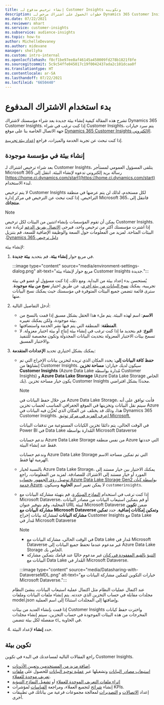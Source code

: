 ```yaml
---
title: إنشاء ترخيص مدفوع لـ Customer Insights وتكوينه
description: خطوات الحصول على اشتراك مرخص لـ Dynamics 365 Customer Insights وتكوينه.
ms.date: 07/22/2021
ms.reviewer: mhart
ms.service: customer-insights
ms.subservice: audience-insights
ms.topic: how-to
author: MichelleDevaney
ms.author: midevane
manager: shellyha
ms.custom: intro-internal
ms.openlocfilehash: f8cf1be97ee8af46145a450009fd278b1821f8fe
ms.sourcegitcommit: 5c9c54ffe045017c19f0042437ada2c101dcaa0f
ms.translationtype: HT
ms.contentlocale: ar-SA
ms.lasthandoff: 07/22/2021
ms.locfileid: "6650440"
---
```

# <a name="get-started-with-a-paid-subscription"></a>‏‫بدء استخدام الاشتراك المدفوع

تشرح هذه المقالة كيفية إنشاء بيئة جديدة بعد شراء مؤسستك لاشتراك Dynamics 365 Customer Insights. إذا كنت ترغب في شراء Customer Insights، يتم سرد خيارات جهة الاتصال الخاصة بنا على موقع [Dynamics 365 Customer Insights الإلكتروني](https://dynamics.microsoft.com/ai/customer-insights/). 

إذا كنت تبحث عن تجربة الخدمة والميزات، فراجع [إعداد بيئة تجريبية](get-started-trial.md).

## <a name="create-an-environment-in-an-existing-organization"></a>إنشاء بيئة في مؤسسة موجودة

بعد شراء ترخيص اشتراك لـ Customer Insights، يتلقى المسؤول العمومي لمستأجر Microsoft 365 رسالة بريد إلكتروني تدعوه لإنشاء البيئة. انتقل إلى [https://home.ci.dynamics.com/start](https://home.ci.dynamics.com/start) لبدء الاستخدام. 

لا يتم ترخيص Customer Insights لكل مستخدم، لذلك لن يتم عرضها في منطقة التراخيص. إذا كنت تبحث عن الترخيص في مركز إدارة Microsoft 365، فانتقل إلى **منتجاتك**. 

> [!NOTE]
> يمكن أن تقوم المؤسسات بإنشاء *اثنتين* من البيئات لكل ترخيص Customer Insights. إذا اشترت مؤسستك أكثر من ترخيص واحد، فيرجى [الاتصال بفريق الدعم](https://go.microsoft.com/fwlink/?linkid=2079641) لزيادة عدد البيئات المتاحة. لمزيد من المعلومات حول السعة و‏‫الوظيفة الإضافية للسعة، قم بتنزيل [دليل ترخيص Dynamics 365](https://go.microsoft.com/fwlink/?LinkId=866544).

لإنشاء بيئة:

1. في مربع حوار **إنشاء بيئة**، قم بتحديد **بيئة جديدة**.

   :::image type="content" source="media/environment-settings-dialog.png" alt-text="مربع حوار لإنشاء بيئة Customer Insights جديدة.":::

   يُستحسن بدء إعداد بيئة من البداية. ومع ذلك، إذا كنت مسؤول أو عضو في بيئة تجريبية، يمكنك [نسخ البيانات من بيئة أخرى](manage-environments.md#copy-the-environment-configuration)، عن طريق اختيار **نسخ من بيئة موجودة**. سترى قائمة تتضمن جميع البيئات المتوفرة في مؤسستك حيث يمكنك نسخ البيانات منها.

1. أدخل التفاصيل التالية:
   - **الاسم**: اسم لهذه البيئة. يتم ملء هذا الحقل بشكل مسبق إذا قمت بالنسخ من بيئة موجودة، ولكن يمكنك تغييره.
   - **المنطقة**: المنطقة التي يتم فيها نشر الخدمة واستضافتها.
   - **النوع**: قم بتحديد ما إذا كنت ترغب في إنشاء بيئة إنتاج أو بيئة اختبار معزولة. لا تسمح بيئات الاختبار المعزولة بتحديث البيانات المجدولة وتكون مخصصة للتنفيذ والاختبار المسبق.
   
1. يمكنك بشكل اختياري تحديد **الإعدادات المتقدمة**:

   - **حفظ كافة البيانات إلى**: يحدد المكان الذي تريده لتخزين بيانات الإخراج التي تم إنشاؤها من Customer Insights. سيكون لديك خياران: **مساحة تخزين Customer Insights** ‏(Azure Data Lake مُدارة بواسطة Customer Insights) و **Azure Data Lake Storage** (Azure Data Lake Storage الخاص بك). يكون خيار مساحة تخزين Customer Insights محددًا بشكل افتراضي.

     > [!NOTE]
     > من خلال حفظ البيانات في Azure Data Lake Storage، فأنت توافق على أنه سيتم نقل البيانات وتخزينها في الموقع الجغرافي المناسب لحساب تخزين Azure هذا، وذلك قد يختلف عن المكان الذي تُخزَّن فيه البيانات في Dynamics 365 Customer Insights. [اعرف المزيد في مركز توثيق Microsoft.](https://www.microsoft.com/trust-center)
     >
     > في الوقت الحالي، يتم دائمًا تخزين الكيانات المستوعبة من تدفقات البيانات‬ Power BI في Data Lake المُدارة بواسطة Microsoft Dataverse 
     > 
     > ندعم حسابات Azure Data Lake Storage من نفس منطقة Azure التي حددتها فقط عند إنشاء البيئة. 
     > 
     > وندعم حسابات Azure Data Lake Storage التي تم تمكين مساحة الاسم الهرمية لها فقط.


   - بالنسبة لخيار Azure Data Lake Storage، يمكنك الاختيار بين خيار مستند إلى المورد أو خيار مستند إلى الاشتراك للمصادقة. لمزيد من المعلومات، راجع [توصيل رؤى الجمهور بحساب Azure Data Lake Storage Gen2 بواسطة كيان خدمة Azure](connect-service-principal.md). لا يمكن تغيير اسم **الحاوية** وسيكون `customerinsights`.
   
   - إذا كنت ترغب في استخدام [النماذج المبتكرة](predictions-overview.md#out-of-box-models)، قم بتهيئة مشاركة البيانات مع Microsoft Dataverse، أو قم بتمكين استيعاب البيانات من مصادر البيانات المحلية، وقم بتوفير عنوان URL لبيئة Microsoft Dataverse ضمن **تكوين مشاركة البيانات مع Microsoft Dataverse وتمكين إمكانات إضافية**. حدد **تمكين مشاركة البيانات** لمشاركة بيانات إخراج Customer Insights مع Data Lake مُدار في Microsoft Dataverse

     > [!NOTE]
     > - في الوقت الحالي، مشاركة البيانات مع Data Lake مُدار في Microsoft Dataverse غير مدعوم عندما تحفظ جميع البيانات إلى Azure Data Lake Storage الخاص بك.
     > - [التنبؤ بالقيم المفقودة في كيان](predictions.md) غير مدعوم حاليًا عند قيامك بتمكين مشاركة البيانات مع Data Lake المُدار في Microsoft Dataverse.

     :::image type="content" source="media/Datasharing-with-DataverseMDL.png" alt-text="خيارات التكوين لتمكين مشاركة البيانات مع Microsoft Dataverse.":::

   عند اكتمال عمليات النظام مثل اكتمال عملية استيعاب البيانات، ينشئ النظام مجلدات مقابلة في حساب التخزين الذي حددته. يتم إنشاء ملفات البيانات وملفات model.json وإضافتها إلى المجلدات استنادًا إلى اسم العملية.

   إذا قمت بإنشاء العديد من بيئات Customer Insights واخترت حفظ كيانات المخرجات من هذه البيئات الموجودة في حساب التخزين، سيتم إنشاء مجلدات منفصلة لكل بيئة تتضمن ci_<environmentid> في الحاوية.

1. حدد **إنشاء** لإعداد البيئة. 

## <a name="configure-an-environment"></a>تكوين بيئة

راجع المقالات التالية لمساعدتك في البدء في تكوين Customer Insights. 

- [إضافة مزيد من المستخدمين وتعيين الأذونات](permissions.md).
- [استيعاب مصادر البيانات](data-sources.md) وتشغيلها عبر [عملية توحيد البيانات](data-unification.md) للحصول على [ملفات تعريف موحدة للعملاء](customer-profiles.md).
- [إثراء ملفات التعريف الموحدة للعملاء](enrichment-hub.md) أو [تشغيل النماذج التنبؤية](predictions-overview.md)
- إنشاء [شرائح](segments.md) لتجميع العملاء، ومراجعة [القياسات](measures.md) لمؤشرات KPIs.
- إعداد [الاتصالات](connections.md) و [التصديرات](export-destinations.md) لمعالجة مجموعات فرعية من بياناتك في تطبيقات أخرى.
